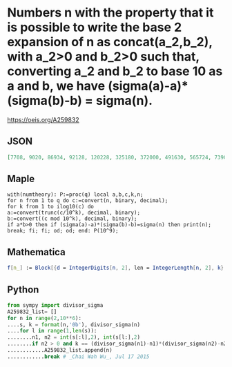 # Numbers n with the property that it is possible to write the base 2 expansion of n as concat\(a\_2,b\_2\), with a\_2\>0 and b\_2\>0 such that, converting a\_2 and b\_2 to base 10 as a and b, we have \(sigma\(a\)\-a\)\*\(sigma\(b\)\-b\) \= sigma\(n\)\.
https://oeis.org/A259832
## JSON
```JSON
[7708, 9020, 86934, 92128, 120228, 325180, 372000, 491630, 565724, 739032, 862780, 1120024, 1344090, 1419304, 1440858, 1678232, 2752626, 2980515, 3684344, 4154418, 4860476, 7539610, 7565257, 9527064, 11025372, 12277728, 17002336, 20256672, 22528536, 24597984]
```
## Maple
```Maple
with(numtheory): P:=proc(q) local a,b,c,k,n;
for n from 1 to q do c:=convert(n, binary, decimal);
for k from 1 to ilog10(c) do
a:=convert(trunc(c/10^k), decimal, binary);
b:=convert((c mod 10^k), decimal, binary);
if a*b>0 then if (sigma(a)-a)*(sigma(b)-b)=sigma(n) then print(n);
break; fi; fi; od; od; end: P(10^9);
```
## Mathematica
```Mathematica
f[n_] := Block[{d = IntegerDigits[n, 2], len = IntegerLength[n, 2], k}, ReplaceAll[Reap[Do[k = {FromDigits[Take[d, i], 2], FromDigits[Take[d, -(len - i)], 2]}; If[! MemberQ[k, 0], Sow@ k], {i, 1, len - 1}]], {} -> {1}][[-1, 1]]]; Select[Range@ 125000, MemberQ[(DivisorSigma[1, #1] - #1) (DivisorSigma[1, #2] - #2) & @@@ f@ #, DivisorSigma[1, #]] &] (* _Michael De Vlieger_, Jul 07 2015 *)
```
## Python
```Python
from sympy import divisor_sigma
A259832_list= []
for n in range(2,10**6):
....s, k = format(n,'0b'), divisor_sigma(n)
....for l in range(1,len(s)):
........n1, n2 = int(s[:l],2), int(s[l:],2)
........if n2 > 0 and k == (divisor_sigma(n1)-n1)*(divisor_sigma(n2)-n2):
............A259832_list.append(n)
............break # _Chai Wah Wu_, Jul 17 2015
```
